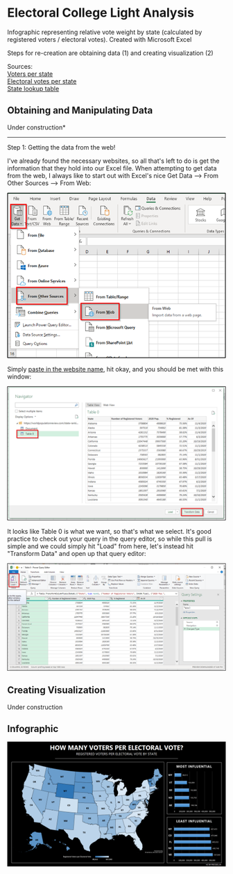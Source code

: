 # Electoral College Light Analysis

Infographic representing relative vote weight by state (calculated by registered voters / electoral votes). Created with Microsoft Excel

Steps for re-creation are obtaining data (1) and creating visualization (2)

Sources:<br/>
[Voters per state](https://worldpopulationreview.com/state-rankings/number-of-registered-voters-by-state)<br/>
[Electoral votes per state](https://state.1keydata.com/state-electoral-votes.php)<br/>
[State lookup table](https://www.extendoffice.com/documents/excel/3332-excel-convert-state-name-to-abbreviation.html)<br/>

## Obtaining and Manipulating Data

Under construction*

----------------

Step 1: Getting the data from the web!

I've already found the necessary websites, so all that's left to do is get the information that they hold into our Excel file. When attempting to get data from the web, I always like to start out with Excel's nice Get Data --> From Other Sources --> From Web:

![pic_1](https://raw.githubusercontent.com/Pressed-In/Electoral_College/main/Project_Pics/pic_1_b.png)

Simply [paste in the website name](https://raw.githubusercontent.com/Pressed-In/Electoral_College/main/Project_Pics/pic_2_b.png), hit okay, and you should be met with this window:

![pic_3](https://raw.githubusercontent.com/Pressed-In/Electoral_College/main/Project_Pics/pic_3_b.png)

It looks like Table 0 is what we want, so that's what we select. It's good practice to check out your query in the query editor, so while this pull is simple and we could simply hit "Load" from here, let's instead hit "Transform Data" and open up that query editor:

![pic_4](https://github.com/Pressed-In/Electoral_College/blob/main/Project_Pics/pic_4_b.png)



## Creating Visualization

Under construction

## Infographic

![Infographic](https://raw.githubusercontent.com/Pressed-In/Electoral_College/main/electoral_weight_viz.png)
